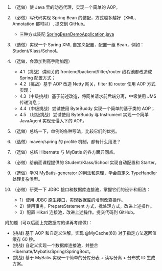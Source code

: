 1. （选做）使 Java 里的动态代理，实现一个简单的 AOP。
2. （必做）写代码实现 Spring Bean 的装配，方式越多越好（XML、Annotation 都可以）, 提交到 GitHub。
    - 三种方式装配 [SpringBeanDemoApplication.java](spring-bean-demo/src/main/java/com/kai/springbeandemo/SpringBeanDemoApplication.java)
3. （选做）实现一个 Spring XML 自定义配置，配置一组 Bean，例如：Student/Klass/School。

4. （选做，会添加到高手附加题）
    - 4.1（挑战）讲网关的 frontend/backend/filter/router 线程池都改造成 Spring 配置方式；
    - 4.2（挑战）基于 AOP 改造 Netty 网关，filter 和 router 使用 AOP 方式实现；
    - 4.3（中级挑战）基于前述改造，将网关请求前后端分离，中级使用 JMS 传递消息；
    - 4.4（中级挑战）尝试使用 ByteBuddy 实现一个简单的基于类的 AOP；
    - 4.5 （超级挑战）尝试使用 ByteBuddy 与 Instrument 实现一个简单 JavaAgent 实现无侵入下的 AOP。

5. （选做）总结一下，单例的各种写法，比较它们的优劣。
6. （选做）maven/spring 的 profile 机制，都有什么用法？
7. （选做）总结 Hibernate 与 MyBatis 的各方面异同点。
8. （必做）给前面课程提供的 Student/Klass/School 实现自动配置和 Starter。
9. （选做）学习 MyBatis-generator 的用法和原理，学会自定义 TypeHandler 处理复杂类型。
10. （必做）研究一下 JDBC 接口和数据库连接池，掌握它们的设计和用法：
    - 1）使用 JDBC 原生接口，实现数据库的增删改查操作。
    - 2）使用事务，PrepareStatement 方式，批处理方式，改进上述操作。
    - 3）配置 Hikari 连接池，改进上述操作。提交代码到 GitHub。

附加题（可以后面上完数据库的课再考虑做）：
- (挑战) 基于 AOP 和自定义注解，实现 @MyCache(60) 对于指定方法返回值缓存 60 秒。
- (挑战) 自定义实现一个数据库连接池，并整合 Hibernate/Mybatis/Spring/SpringBoot。
- (挑战) 基于 MyBatis 实现一个简单的分库分表 + 读写分离 + 分布式 ID 生成方案。